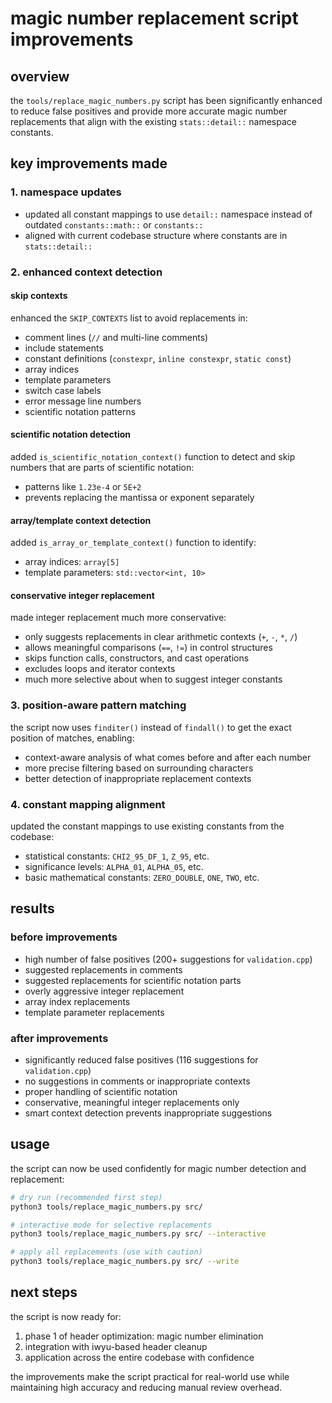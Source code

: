 # magic number replacement script improvements

## overview

the `tools/replace_magic_numbers.py` script has been significantly enhanced to reduce false positives and provide more accurate magic number replacements that align with the existing `stats::detail::` namespace constants.

## key improvements made

### 1. namespace updates
- updated all constant mappings to use `detail::` namespace instead of outdated `constants::math::` or `constants::`
- aligned with current codebase structure where constants are in `stats::detail::`

### 2. enhanced context detection

#### skip contexts
enhanced the `SKIP_CONTEXTS` list to avoid replacements in:
- comment lines (`//` and multi-line comments)
- include statements
- constant definitions (`constexpr`, `inline constexpr`, `static const`)
- array indices
- template parameters
- switch case labels
- error message line numbers
- scientific notation patterns

#### scientific notation detection
added `is_scientific_notation_context()` function to detect and skip numbers that are parts of scientific notation:
- patterns like `1.23e-4` or `5E+2`
- prevents replacing the mantissa or exponent separately

#### array/template context detection
added `is_array_or_template_context()` function to identify:
- array indices: `array[5]`
- template parameters: `std::vector<int, 10>`

#### conservative integer replacement
made integer replacement much more conservative:
- only suggests replacements in clear arithmetic contexts (`+`, `-`, `*`, `/`)
- allows meaningful comparisons (`==`, `!=`) in control structures
- skips function calls, constructors, and cast operations
- excludes loops and iterator contexts
- much more selective about when to suggest integer constants

### 3. position-aware pattern matching

the script now uses `finditer()` instead of `findall()` to get the exact position of matches, enabling:
- context-aware analysis of what comes before and after each number
- more precise filtering based on surrounding characters
- better detection of inappropriate replacement contexts

### 4. constant mapping alignment

updated the constant mappings to use existing constants from the codebase:
- statistical constants: `CHI2_95_DF_1`, `Z_95`, etc.
- significance levels: `ALPHA_01`, `ALPHA_05`, etc.
- basic mathematical constants: `ZERO_DOUBLE`, `ONE`, `TWO`, etc.

## results

### before improvements
- high number of false positives (200+ suggestions for `validation.cpp`)
- suggested replacements in comments
- suggested replacements for scientific notation parts
- overly aggressive integer replacement
- array index replacements
- template parameter replacements

### after improvements
- significantly reduced false positives (116 suggestions for `validation.cpp`)
- no suggestions in comments or inappropriate contexts
- proper handling of scientific notation
- conservative, meaningful integer replacements only
- smart context detection prevents inappropriate suggestions

## usage

the script can now be used confidently for magic number detection and replacement:

```bash
# dry run (recommended first step)
python3 tools/replace_magic_numbers.py src/

# interactive mode for selective replacements
python3 tools/replace_magic_numbers.py src/ --interactive

# apply all replacements (use with caution)
python3 tools/replace_magic_numbers.py src/ --write
```

## next steps

the script is now ready for:
1. phase 1 of header optimization: magic number elimination
2. integration with iwyu-based header cleanup
3. application across the entire codebase with confidence

the improvements make the script practical for real-world use while maintaining high accuracy and reducing manual review overhead.
